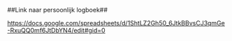 ##Link naar persoonlijk logboek##

https://docs.google.com/spreadsheets/d/1ShtLZ2Gh50_6JtkBBvsCJ3qmGe-RxuQQ0mf6JtDbYN4/edit#gid=0